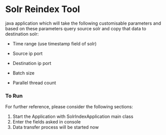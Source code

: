 # Solr Reindex Tool

java application which will take the following customisable parameters and based on these parameters query source solr and copy that data to destination solr:

* Time range (use timestamp field of solr)

* Source ip port

* Destination ip port

* Batch size

* Parallel thread count


### To Run

For further reference, please consider the following sections:

1. Start the Application with SolrIndexApplication main class
2. Enter the fields asked in console
3. Data transfer process will be started now


